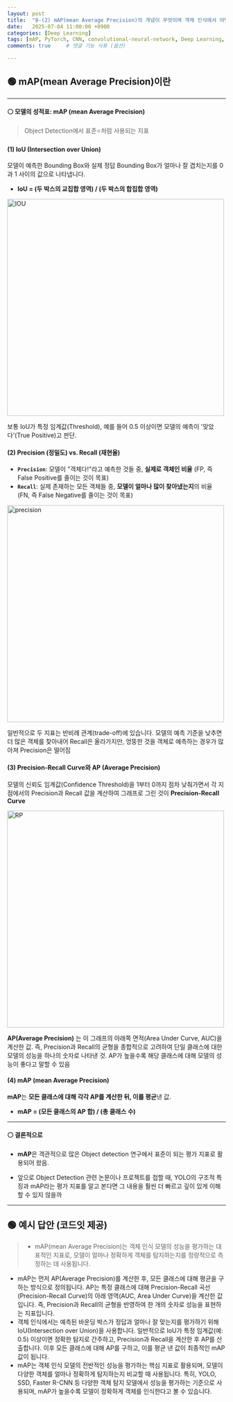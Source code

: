 ```yaml
---
layout: post
title:  "8-(2) mAP(mean Average Precision)의 개념이 무엇이며 객체 인식에서 어떻게 활용되는지 설명해주세요."
date:   2025-07-04 11:00:00 +0900
categories: [Deep Learning]
tags: [mAP, PyTorch, CNN, convolutional-neural-network, Deep Learning, AI, Computer Vision]
comments: true     # 댓글 기능 사용 (옵션)

---
```



## 🟢 mAP(mean Average Precision)이란
---
#### ⚪ 모델의 성적표: mAP (mean Average Precision)

> Object Detection에서 표준⭐처럼 사용되는 지표


#### (1) IoU (Intersection over Union)

모델이 예측한 Bounding Box와 실제 정답 Bounding Box가 얼마나 잘 겹치는지를 0과 1 사이의 값으로 나타냅니다.

-   **IoU = (두 박스의 교집합 영역) / (두 박스의 합집합 영역)**

<img src="https://velog.velcdn.com/images/kwjinwoo/post/5ad12af2-e4bb-4971-aa81-ca5d24559414/image.png" width="500"  alt="IOU" >


보통 IoU가 특정 임계값(Threshold), 예를 들어 0.5 이상이면 모델의 예측이 '맞았다'(True Positive)고 판단.

#### (2) Precision (정밀도) vs. Recall (재현율)

-   **`Precision`**: 모델이 "객체다!"라고 예측한 것들 중, **실제로 객체인 비율** (FP, 즉 False Positive를 줄이는 것이 목표)
-   **`Recall`**: 실제 존재하는 모든 객체들 중, **모델이 얼마나 많이 찾아냈는지**의 비율 (FN, 즉 False Negative를 줄이는 것이 목표)

<img src="https://miro.medium.com/v2/resize:fit:970/1*XbE6Fx9P9Q0w5QG-52BaRQ.png" width="500"  alt="precision" />



일반적으로 두 지표는 반비례 관계(trade-off)에 있습니다. 모델의 예측 기준을 낮추면 더 많은 객체를 찾아내어 Recall은 올라가지만, 엉뚱한 것을 객체로 예측하는 경우가 많아져 Precision은 떨어짐

#### (3) Precision-Recall Curve와 AP (Average Precision)

모델의 신뢰도 임계값(Confidence Threshold)을 1부터 0까지 점차 낮춰가면서 각 지점에서의 Precision과 Recall 값을 계산하여 그래프로 그린 것이 **Precision-Recall Curve**

<img src="https://wiki.cloudfactory.com/media/pages/docs/mp-wiki/metrics/precision-recall-curve-and-auc-pr/2f7368bffa-1684131968/best-precision-recall-curves.webp" width="500"  alt="RP">

**AP(Average Precision)** 는 이 그래프의 아래쪽 면적(Area Under Curve, AUC)을 계산한 값. 즉, Precision과 Recall의 균형을 종합적으로 고려하여 단일 클래스에 대한 모델의 성능을 하나의 숫자로 나타낸 것. AP가 높을수록 해당 클래스에 대해 모델의 성능이 좋다고 말할 수 있음

#### (4) mAP (mean Average Precision)

**mAP**는 **모든 클래스에 대해 각각 AP를 계산한 뒤, 이를 평균**낸 값.

-   **mAP = (모든 클래스의 AP 합) / (총 클래스 수)**


---
#### ⚪ 결론적으로 

- **mAP**은 객관적으로 많은 Object detection 연구에서 표준이 되는 평가 지표로 활용되어 왔음.

- 앞으로 Object Detection 관련 논문이나 프로젝트를 접할 때, YOLO의 구조적 특징과 mAP라는 평가 지표를 알고 본다면 그 내용을 훨씬 더 빠르고 깊이 있게 이해할 수 있지 않을까

---

## 🟢 예시 답안 (코드잇 제공)
>  - mAP(mean Average Precision)는 객체 인식 모델의 성능을 평가하는 대표적인 지표로, 모델이 얼마나 정확하게 객체를 탐지하는지를 정량적으로 측정하는 데 사용됩니다.
- mAP는 먼저 AP(Average Precision)를 계산한 후, 모든 클래스에 대해 평균을 구하는 방식으로 정의됩니다. AP는 특정 클래스에 대해 Precision-Recall 곡선(Precision-Recall Curve)의 아래 영역(AUC, Area Under Curve)을 계산한 값입니다. 즉, Precision과 Recall의 균형을 반영하여 한 개의 숫자로 성능을 표현하는 지표입니다.
- 객체 인식에서는 예측된 바운딩 박스가 정답과 얼마나 잘 맞는지를 평가하기 위해 IoU(Intersection over Union)을 사용합니다. 일반적으로 IoU가 특정 임계값(예: 0.5) 이상이면 정확한 탐지로 간주하고, Precision과 Recall을 계산한 후 AP를 산출합니다. 이후 모든 클래스에 대해 AP를 구하고, 이를 평균 낸 값이 최종적인 mAP 값이 됩니다.
- mAP는 객체 인식 모델의 전반적인 성능을 평가하는 핵심 지표로 활용되며, 모델이 다양한 객체를 얼마나 정확하게 탐지하는지 비교할 때 사용됩니다. 특히, YOLO, SSD, Faster R-CNN 등 다양한 객체 탐지 모델에서 성능을 평가하는 기준으로 사용되며, mAP가 높을수록 모델이 정확하게 객체를 인식한다고 볼 수 있습니다.

